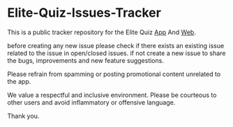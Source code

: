 # Elite-Quiz-Issues-Tracker

This is a public tracker repository for the Elite Quiz [App](https://codecanyon.net/item/elite-quiz-the-flutter-quiz-app/33570423) And [Web](https://codecanyon.net/item/elite-quiz-trivia-quiz-quiz-game-web-version/36712217).

before creating any new issue please check if there exists an existing issue related to the issue in open/closed issues.
if not create a new issue to share the bugs, improvements and new feature suggestions.

Please refrain from spamming or posting promotional content unrelated to the app.

We value a respectful and inclusive environment. Please be courteous to other users and avoid inflammatory or offensive language.

Thank you.
